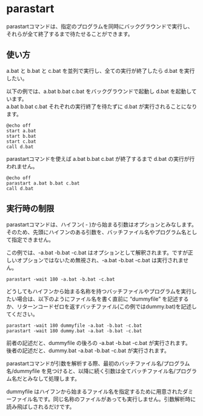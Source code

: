 # parastart
parastartコマンドは、指定のプログラムを同時にバックグラウンドで実行し、それらが全て終了するまで待たせることができます。

## 使い方

a.bat と b.bat と c.bat  を並列で実行し、全ての実行が終了したら d.bat を実行したい。  

以下の例では、a.bat b.bat c.bat をバックグラウンドで起動し d.bat を起動しています。  
a.bat b.bat c.bat それぞれの実行終了を待たずに d.bat が実行されることになります。

    @echo off
    start a.bat
    start b.bat
    start c.bat
    call d.bat

parastartコマンドを使えば a.bat b.bat c.bat が終了するまで d.bat の実行が行われません。

    @echo off
    parastart a.bat b.bat c.bat
    call d.bat	

## 実行時の制限

parastartコマンドは、ハイフン( - )から始まる引数はオプションとみなします。そのため、先頭にハイフンのある引数を、バッチファイル名やプログラム名として指定できません。

この例では、-a.bat -b.bat -c.bat はオプションとして解釈されます。ですが正しいオプションではないため無視され、-a.bat -b.bat -c.bat は実行されません。

    parastart -wait 180 -a.bat -b.bat -c.bat

どうしてもハイフンから始まる名称を持つバッチファイルやプログラムを実行したい場合は、以下のようにファイル名を書く直前に “dummyfile” を記述するか、リターンコードゼロを返すバッチファイル(この例ではdummy.bat)を記述してください。

    parastart -wait 180 dummyfile -a.bat -b.bat -c.bat
    parastart -wait 180 dummy.bat -a.bat -b.bat -c.bat

前者の記述だと、dummyfile の後ろの -a.bat -b.bat -c.bat が実行されます。
後者の記述だと、dummy.bat -a.bat -b.bat -c.bat が実行されます。

parastartコマンドが引数を解析する際、最初のバッチファイル名/プログラム名/dummyfile を見つけると、以降に続く引数は全てバッチファイル名/プログラム名だとみなして処理します。

dummyfile はハイフンから始まるファイル名を指定するために用意されたダミーファイル名です。同じ名称のファイルがあっても実行しません。引数解析時に読み飛ばしされるだけです。
